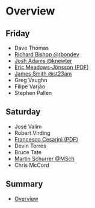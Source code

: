 Overview
========

Friday
------

* Dave Thomas
* [Richard Bishop @rbondev](https://speakerdeck.com/rbishop/the-first-few-sips)
* [Josh Adams @knewter](https://docs.google.com/a/relyworks.com/presentation/d/1PqyURkQuxSGdMmdb-Y8p-P1lsW_4CV9z6Kg8RsHXf2g/edit#slide=id.p)
* [Eric Meadows-Jönsson (PDF)](https://www.dropbox.com/s/c90dtwhngsutvo9/hex.pdf)
* [James Smith @st23am](https://speakerdeck.com/st23am/writing-command-line-applications-in-elixir)
* Greg Vaughn
* Filipe Varjão
* Stephen Pallen

Saturday
--------

* José Valim
* Robert Virding
* [Francesco Cesarini (PDF)](francesco/Thinking-Functional-OSCON.ppt.pdf)
* Devin Torres
* Bruce Tate
* [Martin Schurrer  @MSch](https://speakerdeck.com/msch/game-servers-in-otp)
* Chris McCord

Summary
-------

* [Overview](https://gist.github.com/rob-brown/3c9ce55c43202258f208 "Overview")
